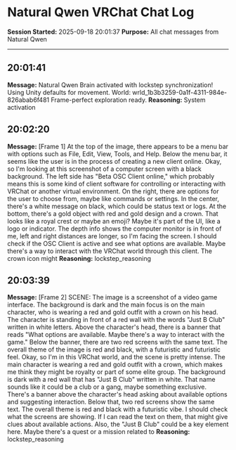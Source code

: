# Natural Qwen VRChat Chat Log
**Session Started:** 2025-09-18 20:01:37
**Purpose:** All chat messages from Natural Qwen

---

## 20:01:41
**Message:** Natural Qwen Brain activated with lockstep synchronization! Using Unity defaults for movement. World: wrld_1b3b3259-0a1f-4311-984e-826abab6f481 Frame-perfect exploration ready.
**Reasoning:** System activation

## 20:02:20
**Message:** [Frame 1] At the top of the image, there appears to be a menu bar with options such as File, Edit, View, Tools, and Help. Below the menu bar, it seems like the user is in the process of creating a new client online. Okay, so I'm looking at this screenshot of a computer screen with a black background. The left side has "Beta OSC Client online," which probably means this is some kind of client software for controlling or interacting with VRChat or another virtual environment. On the right, there are options for the user to choose from, maybe like commands or settings. In the center, there's a white message on black, which could be status text or logs. At the bottom, there's a gold object with red and gold design and a crown. That looks like a royal crest or maybe an emoji? Maybe it's part of the UI, like a logo or indicator. The depth info shows the computer monitor is in front of me, left and right distances are longer, so I'm facing the screen. I should check if the OSC Client is active and see what options are available. Maybe there's a way to interact with the VRChat world through this client. The crown icon might
**Reasoning:** lockstep_reasoning

## 20:03:39
**Message:** [Frame 2] SCENE: The image is a screenshot of a video game interface. The background is dark and the main focus is on the main character, who is wearing a red and gold outfit with a crown on his head. The character is standing in front of a red wall with the words "Just B Club" written in white letters. Above the character's head, there is a banner that reads "What options are available. Maybe there's a way to interact with the game." Below the banner, there are two red screens with the same text. The overall theme of the image is red and black, with a futuristic and futuristic feel. Okay, so I'm in this VRChat world, and the scene is pretty intense. The main character is wearing a red and gold outfit with a crown, which makes me think they might be royalty or part of some elite group. The background is dark with a red wall that has "Just B Club" written in white. That name sounds like it could be a club or a gang, maybe something exclusive. There's a banner above the character's head asking about available options and suggesting interaction. Below that, two red screens show the same text. The overall theme is red and black with a futuristic vibe. I should check what the screens are showing. If I can read the text on them, that might give clues about available actions. Also, the "Just B Club" could be a key element here. Maybe there's a quest or a mission related to
**Reasoning:** lockstep_reasoning

